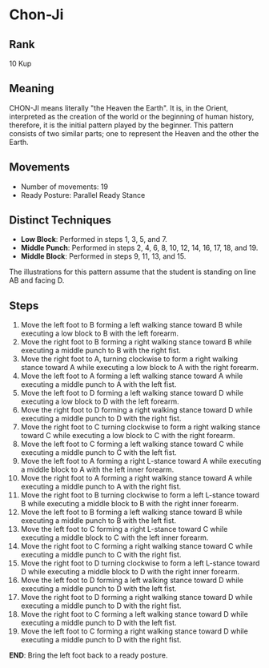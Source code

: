 # Chon-Ji

## Rank

10 Kup

## Meaning

CHON-JI means literally "the Heaven the Earth". It is, in the Orient, interpreted as the creation of the world or the beginning of human history, therefore, it is the initial pattern played by the beginner. This pattern consists of two similar parts; one to represent the Heaven and the other the Earth.

## Movements

- Number of movements: 19
- Ready Posture: Parallel Ready Stance

## Distinct Techniques

- **Low Block**: Performed in steps 1, 3, 5, and 7.
- **Middle Punch**: Performed in steps 2, 4, 6, 8, 10, 12, 14, 16, 17, 18, and 19.
- **Middle Block**: Performed in steps 9, 11, 13, and 15.

The illustrations for this pattern assume that the student is standing on line AB and facing D.

## Steps

1. Move the left foot to B forming a left walking stance toward B while executing a low block to B with the left forearm.
2. Move the right foot to B forming a right walking stance toward B while executing a middle punch to B with the right fist.
3. Move the right foot to A, turning clockwise to form a right walking stance toward A while executing a low block to A with the right forearm.
4. Move the left foot to A forming a left walking stance toward A while executing a middle punch to A with the left fist.
5. Move the left foot to D forming a left walking stance toward D while executing a low block to D with the left forearm.
6. Move the right foot to D forming a right walking stance toward D while executing a middle punch to D with the right fist.
7. Move the right foot to C turning clockwise to form a right walking stance toward C while executing a low block to C with the right forearm.
8. Move the left foot to C forming a left walking stance toward C while executing a middle punch to C with the left fist.
9. Move the left foot to A forming a right L-stance toward A while executing a middle block to A with the left inner forearm.
10. Move the right foot to A forming a right walking stance toward A while executing a middle punch to A with the right fist.
11. Move the right foot to B turning clockwise to form a left L-stance toward B while executing a middle block to B with the right inner forearm.
12. Move the left foot to B forming a left walking stance toward B while executing a middle punch to B with the left fist.
13. Move the left foot to C forming a right L-stance toward C while executing a middle block to C with the left inner forearm.
14. Move the right foot to C forming a right walking stance toward C while executing a middle punch to C with the right fist.
15. Move the right foot to D turning clockwise to form a left L-stance toward D while executing a middle block to D with the right inner forearm.
16. Move the left foot to D forming a left walking stance toward D while executing a middle punch to D with the left fist.
17. Move the right foot to D forming a right walking stance toward D while executing a middle punch to D with the right fist.
18. Move the right foot to C forming a left walking stance toward D while executing a middle punch to D with the left fist.
19. Move the left foot to C forming a right walking stance toward D while executing a middle punch to D with the right fist.

**END**: Bring the left foot back to a ready posture.
